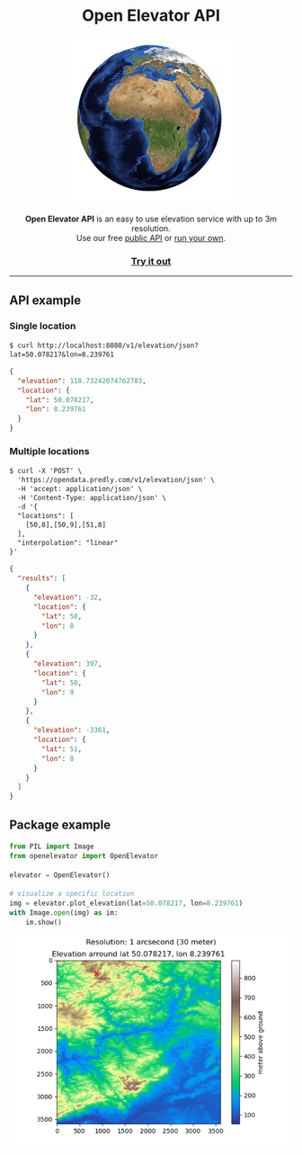 <div style="text-align:center">
    <h1 >Open Elevator API</h1>
    <img src="assets/earth.png"></img>
    <p style="text-align:center">
        <strong>Open Elevator API</strong> is an easy to use elevation service with up to 3m resolution.<br> Use our free <a href="/api/">public API</a>
        or <a href="/installation/">run your own</a>.
    </p>
   <a href="/docs"> <h3> Try it out </h3> </a>
</div>

---

## API example

### Single location

``` shell
$ curl http://localhost:8080/v1/elevation/json?lat=50.078217&lon=8.239761
```

``` json
{
  "elevation": 118.73242074762783,
  "location": {
    "lat": 50.078217,
    "lon": 8.239761
  }
}
```

### Multiple locations

```shell
$ curl -X 'POST' \
  'https://opendata.predly.com/v1/elevation/json' \
  -H 'accept: application/json' \
  -H 'Content-Type: application/json' \
  -d '{
  "locations": [
    [50,8],[50,9],[51,8]
  ],
  "interpolation": "linear"
}'
```

```json
{
  "results": [
    {
      "elevation": -32,
      "location": {
        "lat": 50,
        "lon": 8
      }
    },
    {
      "elevation": 397,
      "location": {
        "lat": 50,
        "lon": 9
      }
    },
    {
      "elevation": -3361,
      "location": {
        "lat": 51,
        "lon": 8
      }
    }
  ]
}
```

## Package example

```python
from PIL import Image
from openelevator import OpenElevator

elevator = OpenElevator()

# visualize a specific location
img = elevator.plot_elevation(lat=50.078217, lon=8.239761)
with Image.open(img) as im:
    im.show()
```
![Vizalization](assets/viz.png)
